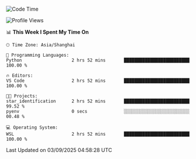 <!--START_SECTION:waka-->
![Code Time](http://img.shields.io/badge/Code%20Time-3%2C096%20hrs%2040%20mins-blue)

![Profile Views](http://img.shields.io/badge/Profile%20Views-0-blue)

📊 **This Week I Spent My Time On** 

```text
🕑︎ Time Zone: Asia/Shanghai

💬 Programming Languages: 
Python                   2 hrs 52 mins       █████████████████████████   100.00 % 

🔥 Editors: 
VS Code                  2 hrs 52 mins       █████████████████████████   100.00 % 

🐱‍💻 Projects: 
star_identification      2 hrs 52 mins       █████████████████████████   99.52 % 
pyenv                    0 secs              ░░░░░░░░░░░░░░░░░░░░░░░░░   00.48 % 

💻 Operating System: 
WSL                      2 hrs 52 mins       █████████████████████████   100.00 % 
```


 Last Updated on 03/09/2025 04:58:28 UTC
<!--END_SECTION:waka-->